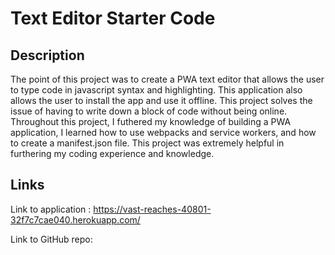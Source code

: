 # Text Editor Starter Code

## Description
The point of this project was to create a PWA text editor that allows the user to type code in javascript syntax and highlighting. This application also allows the user to install the app and use it offline. This project solves the issue of having to write down a block of code without being online. Throughout this project, I futhered my knowledge of building a PWA application, I learned how to use webpacks and service workers, and how to create a manifest.json file. This project was extremely helpful in furthering my coding experience and knowledge.

## Links
Link to application : https://vast-reaches-40801-32f7c7cae040.herokuapp.com/

Link to GitHub repo: 
